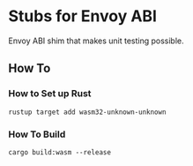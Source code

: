 # Stubs for Envoy ABI

Envoy ABI shim that makes unit testing possible.

## How To

### How to Set up Rust

```shell
rustup target add wasm32-unknown-unknown
```

### How To Build

```shell
cargo build:wasm --release
```
